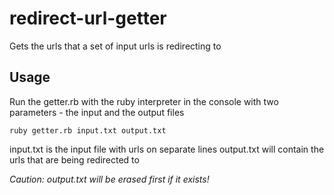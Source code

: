 # redirect-url-getter
Gets the urls that a set of input urls is redirecting to

## Usage
Run the getter.rb with the ruby interpreter in the console with two parameters - the input and the output files
```
ruby getter.rb input.txt output.txt
```
input.txt is the input file with urls on separate lines
output.txt will contain the urls that are being redirected to

*Caution: output.txt will be erased first if it exists!*